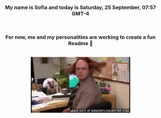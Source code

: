 


<div align="center">
<h3 >My name is Sofia and today is Saturday, 25 September, 07:57 GMT-4</h3><br>
<h3 >For now, me and my personalities are working to create a fun Readme 👋
</h3><br>
<img src='img/dwight.gif' alt='working...'/>
</div>
